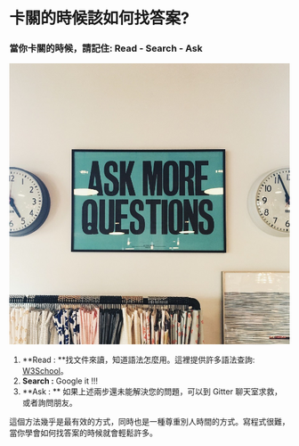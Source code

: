 # 卡關的時候該如何找答案?

### 當你卡關的時候，請記住: Read - Search - Ask

![](/assets/lumvox-88013.jpg)

1. **Read : **找文件來讀，知道語法怎麼用。這裡提供許多語法查詢: [W3School](https://www.w3schools.com/)。
2. **Search :** Google it !!!
3. **Ask : ** 如果上述兩步還未能解決您的問題，可以到 Gitter 聊天室求救，或者詢問朋友。

這個方法幾乎是最有效的方式，同時也是一種尊重別人時間的方式。寫程式很難，當你學會如何找答案的時候就會輕鬆許多。

